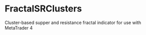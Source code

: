 # FractalSRClusters
Cluster-based supper and resistance fractal indicator for use with MetaTrader 4
